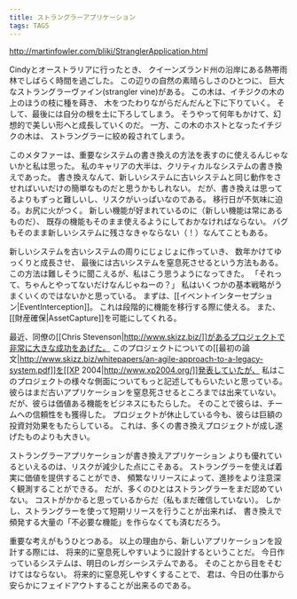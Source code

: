```yaml
---
title: ストラングラーアプリケーション
tags: TAGS
---
```


http://martinfowler.com/bliki/StranglerApplication.html

Cindyとオーストラリアに行ったとき、
クイーンズランド州の沿岸にある熱帯雨林でしばらく時間を過ごした。
この辺りの自然の素晴らしさのひとつに、
巨大なストラングラーヴァイン(strangler vine)がある。
この木は、イチジクの木の上のほうの枝に種を蒔き、
木をつたわりながらだんだんと下に下りていく。
そして、最後には自分の根を土に下ろしてしまう。
そうやって何年もかけて、幻想的で美しい形へと成長していくのだ。
一方、この木のホストとなったイチジクの木は、
ストラングラーに絞め殺されてしまう。

このメタファーは、重要なシステムの書き換えの方法を表すのに使えるんじゃないかと私は思った。
私のキャリアの大半は、クリティカルなシステムの書き換えであった。
書き換えなんて、新しいシステムに古いシステムと同じ動作をさせればいいだけの簡単なものだと思うかもしれない。
だが、書き換えは思ってるよりもずっと難しいし、リスクがいっぱいなのである。
移行日が不気味に迫る。お尻に火がつく。
新しい機能が好まれているのに（新しい機能は常にあるものだ）、
既存の機能もそのまま使えるようにしておかなければならない。
バグもそのまま新しいシステムに残さなきゃならない（！）なんてこともある。

新しいシステムを古いシステムの周りにじょじょに作っていき、
数年かけてゆっくりと成長させ、
最後には古いシステムを窒息死させるという方法もある。
この方法は難しそうに聞こえるが、私はこう思うようになってきた。
「それって、ちゃんとやってないだけなんじゃねーの？」
私はいくつかの基本戦略がうまくいくのではないかと思っている。
まずは、[[イベントインターセプション|EventInterception]]。
これは段階的に機能を移行する際に使える。
また、[[財産確保|AssetCapture]]を可能にしてくれる。

最近、同僚の[[Chris Stevenson|http://www.skizz.biz/]]があるプロジェクトで非常に大きな成功をあげた。
このプロジェクトについての[[最初の論文|http://www.skizz.biz/whitepapers/an-agile-approach-to-a-legacy-system.pdf]]を[[XP 2004|http://www.xp2004.org/]]発表していたが、
私はこのプロジェクトの様々な側面についてもっと記述してもらいたいと思っている。
彼らはまだ古いアプリケーションを窒息死させるところまでは出来ていない。
だが、彼らは価値ある機能をビジネスにもたらした。
そのことで彼らは、チームへの信頼性をも獲得した。
プロジェクトが休止している今も、彼らは巨額の投資対効果をもたらしている。
これは、多くの書き換えプロジェクトが成し遂げたものよりも大きい。

ストラングラーアプリケーションが書き換えアプリケーション
よりも優れているといえるのは、リスクが減少した点にこそある。
ストラングラーを使えば着実に価値を提供することができ、
頻繁なリリースによって、進捗をより注意深く観測することができる。
だが、多くのひとはストラングラーをまだ認めていない。
コストがかかると思っているからだ（私もまだ確信していない）。
しかし、ストラングラーを使って短期リリースを行うことが出来れば、
書き換えで頻発する大量の「不必要な機能」を作らなくても済むだろう。

重要な考えがもうひとつある。
以上の理由から、新しいアプリケーションを設計する際には、
将来的に窒息死しやすいように設計するということだ。
今日作っているシステムは、明日のレガシーシステムである。
そのことから目をそむけてはならない。
将来的に窒息死しやすくすることで、
君は、今日の仕事から安らかにフェイドアウトすることが出来るのである。
